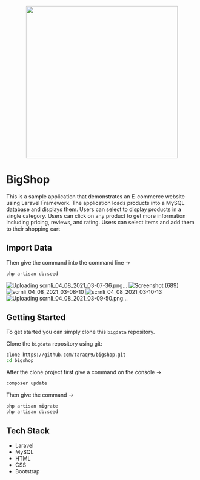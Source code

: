 <p align="center"><a href="https://laravel.com" target="_blank"><img src="https://raw.githubusercontent.com/laravel/art/master/logo-lockup/5%20SVG/2%20CMYK/1%20Full%20Color/laravel-logolockup-cmyk-red.svg" width="400"></a></p>

# BigShop

This is a sample application that demonstrates an E-commerce website using Laravel Framework. The application loads products into a MySQL database and displays them. Users can select to display products in a single category. Users can click on any product to get more information including pricing, reviews, and rating. Users can select items and add them to their shopping cart

## Import Data
Then give the command into the command line ->
```bash
php artisan db:seed
```
![Uploading scrnli_04_08_2021_03-07-36.png…]()
![Screenshot (689)](https://user-images.githubusercontent.com/37486791/128086970-16845d2d-a0d7-4f3c-ae04-ea48d6bca64d.png)
![scrnli_04_08_2021_03-08-10](https://user-images.githubusercontent.com/37486791/128086974-d19ef5fe-8e5b-4fd0-8292-d9791826962e.png)
![scrnli_04_08_2021_03-10-13](https://user-images.githubusercontent.com/37486791/128086980-69669be2-ce60-4bc9-86b1-067d1ec51fe6.png)
![Uploading scrnli_04_08_2021_03-09-50.png…]()



## Getting Started

To get started  you can simply clone this `bigdata` repository.

Clone the `bigdata` repository using git:

```bash
clone https://github.com/taraqr9/bigshop.git
cd bigshop
```

After the clone project first give a command on the console ->
```bash
composer update 
```


Then give the command ->
```bash
php artisan migrate
php artisan db:seed
```


## Tech Stack
* Laravel
* MySQL
* HTML
* CSS
* Bootstrap
